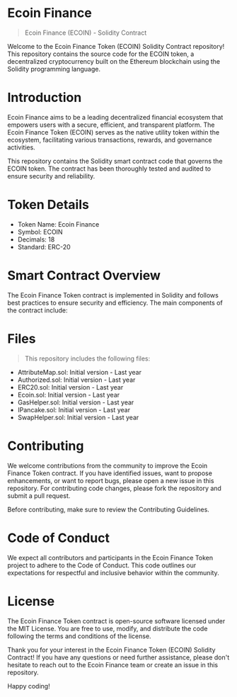 # Ecoin Finance
> Ecoin Finance (ECOIN) - Solidity Contract

Welcome to the Ecoin Finance Token (ECOIN) Solidity Contract repository! This repository contains the source code for the ECOIN token, a decentralized cryptocurrency built on the Ethereum blockchain using the Solidity programming language.

# Introduction
Ecoin Finance aims to be a leading decentralized financial ecosystem that empowers users with a secure, efficient, and transparent platform. The Ecoin Finance Token (ECOIN) serves as the native utility token within the ecosystem, facilitating various transactions, rewards, and governance activities.

This repository contains the Solidity smart contract code that governs the ECOIN token. The contract has been thoroughly tested and audited to ensure security and reliability.

# Token Details
- Token Name: Ecoin Finance
- Symbol: ECOIN
- Decimals: 18
- Standard: ERC-20

# Smart Contract Overview
The Ecoin Finance Token contract is implemented in Solidity and follows best practices to ensure security and efficiency. The main components of the contract include:

# Files
> This repository includes the following files:

- AttributeMap.sol:  Initial version - Last year
- Authorized.sol: Initial version - Last year
- ERC20.sol: Initial version - Last year
- Ecoin.sol: Initial version - Last year
- GasHelper.sol: Initial version - Last year
- IPancake.sol: Initial version - Last year
- SwapHelper.sol: Initial version - Last year

# Contributing
We welcome contributions from the community to improve the Ecoin Finance Token contract. If you have identified issues, want to propose enhancements, or want to report bugs, please open a new issue in this repository. For contributing code changes, please fork the repository and submit a pull request.

Before contributing, make sure to review the Contributing Guidelines.

# Code of Conduct
We expect all contributors and participants in the Ecoin Finance Token project to adhere to the Code of Conduct. This code outlines our expectations for respectful and inclusive behavior within the community.

# License
The Ecoin Finance Token contract is open-source software licensed under the MIT License. You are free to use, modify, and distribute the code following the terms and conditions of the license.

Thank you for your interest in the Ecoin Finance Token (ECOIN) Solidity Contract! If you have any questions or need further assistance, please don't hesitate to reach out to the Ecoin Finance team or create an issue in this repository. 

Happy coding!
